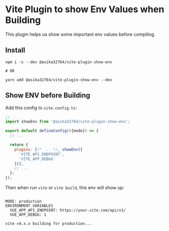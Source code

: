# Vite Plugin to show Env Values when Building

This plugin helps us show some important env values before compiling.

## Install

```
npm i -s --dev @asika32764/vite-plugin-show-env

# OR

yarn add @asika32764/vite-plugin-show-env --dev
```

## Show ENV before Building

Add this config to  `vite.config.ts`:

```javascript
// ...
import showEnv from '@asika32764/vite-plugin-show-env';

export default defineConfig(({mode}) => {
  // ...

  return {
    plugins: [/* ... */, showEnv([
      'VITE_API_ENDPOINT',
      'VITE_APP_DEBUG'
    ])],
    // ...
  };
});
```

Then when run `vite` or `vite build`, this env will show up:

```shell

MODE: production
ENVIRONMENT VARIABLES
  VUE_APP_API_ENDPOINT: https://your-site.com/api/v1/
  VUE_APP_DEBUG: 1

vite v4.x.x building for production...
```
